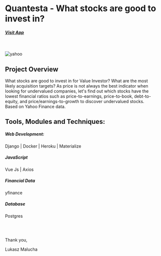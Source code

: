 # Quantesta - What stocks are good to invest in?

##### [Visit App](https://www.quantesta.com/)

<br>

![yahoo](https://user-images.githubusercontent.com/26208598/83607258-cc42b500-a572-11ea-853e-fb04f433a314.PNG)
<br>

## Project Overview

What stocks are good to invest in for Value Investor? What are the most likely acquisition targets? As price is not always the best indicator when looking for undervalued companies, let's find out which stocks have the lowest financial ratios such as price-to-earnings, price-to-book, debt-to-equity, and price/earnings-to-growth to discover undervalued stocks. Based on Yahoo Finance data.



## Tools, Modules and Techniques:


##### Web Development:

Django | Docker | Heroku |  Materialize 

##### JavaScript

Vue Js | Axios

##### Financial Data

yfinance

##### Database

Postgres

<br><br>

Thank you,

Lukasz Malucha